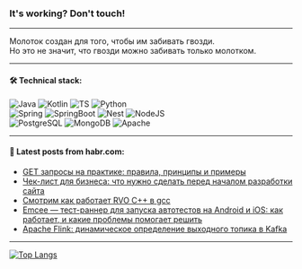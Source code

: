 ### It's working? Don't touch!

---
Молоток создан для того, чтобы им забивать гвозди. <br>
Но это не значит, что гвозди можно забивать только молотком.

---

#### 🛠️ Technical stack:

![Java](https://img.shields.io/badge/Java-informational?logo=Oracle&style=flat&logoColor=white&color=FF4500)
![Kotlin](https://img.shields.io/badge/Kotlin-informational?logo=Kotlin&style=flat&logoColor=white&color=774D97)
![TS](https://img.shields.io/badge/TypeScript-informational?logo=typeScript&style=flat&logoColor=black&color=017acc)
![Python](https://img.shields.io/badge/Python-informational?logo=Python&style=flat&logoColor=black&color=ffdd54) <br>
![Spring](https://img.shields.io/badge/Spring-informational?logo=Spring&style=flat&logoColor=white&color=6DB33F) 
![SpringBoot](https://img.shields.io/badge/SpringBoot-informational?logo=SpringBoot&style=flat&logoColor=white&color=6DB33F)
![Nest](https://img.shields.io/badge/NestJS-informational?logo=NestJS&style=flat&logoColor=white&color=E0234E) 
![NodeJS](https://img.shields.io/badge/NodeJS-informational?logo=node.js&style=flat&logoColor=white&color=70A760)<br>
![PostgreSQL](https://img.shields.io/badge/PostgreSQL-informational?logo=PostgreSQL&style=flat&logoColor=white&color=DAA520)
![MongoDB](https://img.shields.io/badge/MongoDB-informational?logo=MongoDB&style=flat&logoColor=white&color=870000)
![Apache](https://img.shields.io/badge/Apache-informational?logo=apache&style=flat&logoColor=white&color=f74e28)

___  

#### 💬 Latest posts from habr.com:

<!-- BLOG-POST-LIST:START -->
- [GET запросы на практике: правила, принципы и примеры](https://habr.com/ru/companies/X5Tech/articles/798681/?utm_source=habrahabr&utm_medium=rss&utm_campaign=798681)
- [Чек-лист для бизнеса: что нужно сделать перед началом разработки сайта](https://habr.com/ru/articles/798679/?utm_source=habrahabr&utm_medium=rss&utm_campaign=798679)
- [Смотрим как работает RVO C++ в gcc](https://habr.com/ru/articles/798677/?utm_source=habrahabr&utm_medium=rss&utm_campaign=798677)
- [Emcee — тест-раннер для запуска автотестов на Android и iOS: как работает, и какие проблемы помогает решить](https://habr.com/ru/companies/avito/articles/798433/?utm_source=habrahabr&utm_medium=rss&utm_campaign=798433)
- [Apache Flink: динамическое определение выходного топика в Kafka](https://habr.com/ru/companies/ru_mts/articles/798667/?utm_source=habrahabr&utm_medium=rss&utm_campaign=798667)
<!-- BLOG-POST-LIST:END -->

---
[![Top Langs](https://github-readme-stats-git-master-advtsetting-gmailcom.vercel.app/api/top-langs/?username=zloylis&langs_count=10&hide_title=false&title_color=e6edf3&size_weight=0.5&count_weight=0.5&layout=compact&hide_border=true&theme=dracula)](https://github.com/zloylis)
<!--![GitHub stats](https://github-readme-stats-git-master-advtsetting-gmailcom.vercel.app/api?username=zloylis&show_icons=true&hide_border=true&theme=dracula&hide_title=true&include_all_commits=true&count_private=true&hide=contribs&hide_rank=true)-->
